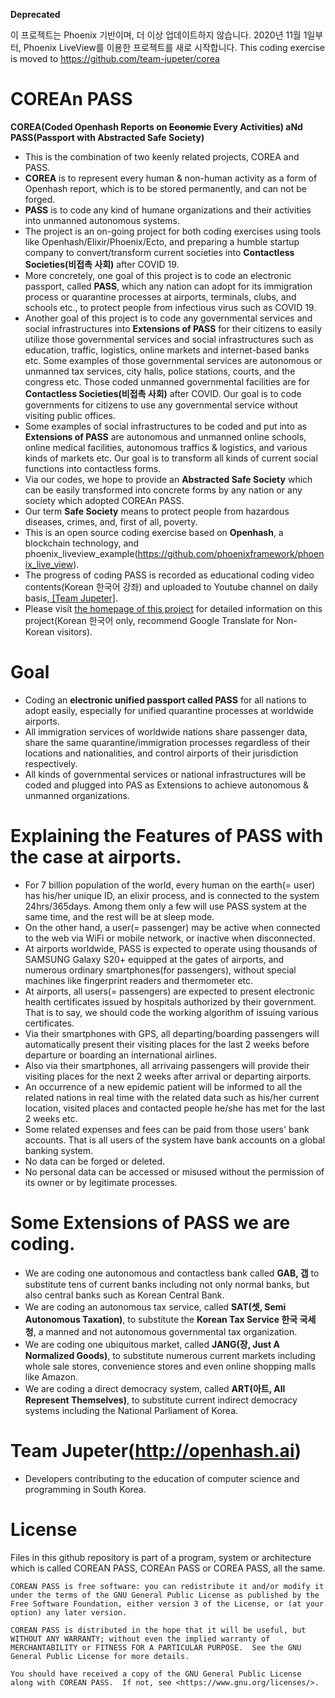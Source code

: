 **Deprecated**

이 프로젝트는 Phoenix 기반이며, 더 이상 업데이트하지 않습니다. 2020년 11월 1일부터, Phoenix LiveView를 이용한 프로젝트를 새로 시작합니다. 
This coding exercise is moved to https://github.com/team-jupeter/corea 

# COREAn PASS


**COREA(Coded Openhash Reports on ~~Economic~~ Every Activities) aNd PASS(Passport with Abstracted Safe Society)**
* This is the combination of two keenly related projects, COREA and PASS. 
* **COREA** is to represent every human & non-human activity as a form of Openhash report, which is to be stored permanently, and can not be forged. 
* **PASS** is to code any kind of humane organizations and their activities into unmanned autonomous systems.
* The project is an on-going project for both coding exercises using tools like Openhash/Elixir/Phoenix/Ecto, and preparing a humble startup company to convert/transform current societies into **Contactless Societies(비접촉 사회)** after COVID 19.
* More concretely, one goal of this project is to code an electronic passport, called **PASS**, which any nation can adopt for its immigration process or quarantine processes at airports, terminals, clubs, and schools etc., to protect people from infectious virus such as COVID 19.
* Another goal of this project is to code any governmental services and social infrastructures into **Extensions of PASS** for their citizens to easily utilize those governmental services and social infrastructures such as education, traffic, logistics, online markets and internet-based banks etc. Some examples of those governmental services are autonomous or unmanned tax services, city halls, police stations, courts, and the congress etc. Those coded unmanned governmental facilities are for **Contactless Societies(비접촉 사회)** after COVID. Our goal is to code governments for citizens to use any governmental service without visiting public offices.
* Some examples of social infrastructures to be coded and put into as **Extensions of PASS** are autonomous and unmanned online schools, online medical facilities, autonomous traffics & logistics, and various kinds of markets etc. Our goal is to transform all kinds of current social functions into contactless forms. 
* Via our codes, we hope to provide an **Abstracted Safe Society** which can be easily transformed into concrete forms by any nation or any society which adopted COREAn PASS.
* Our term **Safe Society** means to protect people from hazardous diseases, crimes, and, first of all, poverty.
* This is an open source coding exercise based on **Openhash**, a blockchain technology, and phoenix_liveview_example(https://github.com/phoenixframework/phoenix_live_view).
* The progress of coding PASS is recorded as educational coding video contents(Korean 한국어 강좌) and uploaded to Youtube channel on daily basis,[ \[Team Jupeter\]](https://www.youtube.com/watch?v=LsZgh8szGYA&list=PLlSZlNj22M7QRBGl7s9WnT0xqKGDuzPKk).
* Please visit [the homepage of this project](https://openhash.ai/%ED%91%9C%EC%A4%80-%EC%97%AC%EA%B6%8C-%EC%9D%B8%ED%94%84%EB%9D%BC) for detailed information on this project(Korean 한국어 only, recommend Google Translate for Non-Korean visitors).

# Goal

* Coding an **electronic unified passport called PASS** for all nations to adopt easily, especially for unified quarantine processes at worldwide airports.
* All immigration services of worldwide nations share passenger data, share the same quarantine/immigration processes regardless of their locations and nationalities, and control airports of their jurisdiction respectively.
* All kinds of governmental services or national infrastructures will be coded and plugged into PAS as Extensions to achieve autonomous & unmanned organizations. 

# Explaining the Features of PASS with the case at airports. 

* For 7 billion population of the world, every human on the earth(= user) has his/her unique ID, an elixir process, and is connected to the system 24hrs/365days. Among them only a few will use PASS system at the same time, and the rest will be at sleep mode. 
* On the other hand, a user(= passenger) may be active when connected to the web via WiFi or mobile network, or inactive when disconnected.
* At airports worldwide, PASS is expected to operate using thousands of SAMSUNG Galaxy S20+ equipped at the gates of airports, and numerous ordinary smartphones(for passengers), without special machines like fingerprint readers and thermometer etc.
* At airports, all users(= passengers) are expected to present electronic health certificates issued by hospitals authorized by their government. That is to say, we should code the working algorithm of issuing various certificates. 
* Via their smartphones with GPS, all departing/boarding passengers will automatically present their visiting places for the last 2 weeks before departure or boarding an international airlines. 
* Also via their smartphones, all arrivaing passengers will provide their visiting places for the next 2 weeks after arrival or departing airports.
* An occurrence of a new epidemic patient will be informed to all the related nations in real time with the related data such as his/her current location, visited places and contacted people he/she has met for the last 2 weeks etc.
* Some related expenses and fees can be paid from those users' bank accounts. That is all users of the system have bank accounts on a global banking system. 
* No data can be forged or deleted. 
* No personal data can be accessed or misused without the permission of its owner or by legitimate processes. 

# Some Extensions of PASS we are coding.
* We are coding one autonomous and contactless bank called **GAB, 갭** to substitute tens of current banks including not only normal banks, but also central banks such as Korean Central Bank.
* We are coding an autonomous tax service, called **SAT(셋, Semi Autonomous Taxation)**, to substitute the **Korean Tax Service 한국 국세청**, a manned and not autonomous governmental tax organization. 
* We are coding one ubiquitous market, called **JANG(장, Just A Normalized Goods)**, to substitute numerous current markets including whole sale stores, convenience stores and even online shopping malls like Amazon.
* We are coding a direct democracy system, called **ART(아트, All Represent Themselves)**, to substitute current indirect democracy systems including the National Parliament of Korea. 


# Team Jupeter(http://openhash.ai)

* Developers contributing to the education of computer science and programming in South Korea. 

# License
Files in this github repository is part of a program, system or architecture which is called COREAN PASS, COREAn PASS or COREA PASS, all the same.

    COREAN PASS is free software: you can redistribute it and/or modify it under the terms of the GNU General Public License as published by the Free Software Foundation, either version 3 of the License, or (at your option) any later version.

    COREAN PASS is distributed in the hope that it will be useful, but WITHOUT ANY WARRANTY; without even the implied warranty of MERCHANTABILITY or FITNESS FOR A PARTICULAR PURPOSE.  See the GNU General Public License for more details.

    You should have received a copy of the GNU General Public License along with COREAN PASS.  If not, see <https://www.gnu.org/licenses/>.

